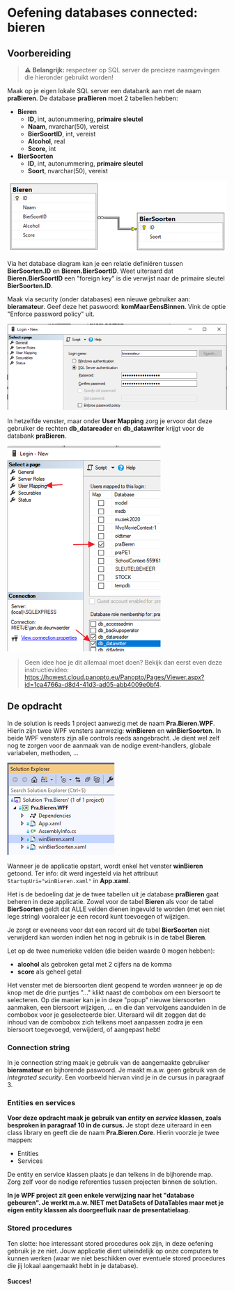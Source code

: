 # Oefening databases connected: bieren

## Voorbereiding

> :warning: **Belangrijk:** respecteer op SQL server de precieze naamgevingen die hieronder gebruikt worden!

Maak op je eigen lokale SQL server een databank aan met de naam **praBieren**. De database **praBieren** moet 2 tabellen hebben:
- **Bieren**
  - **ID**, int, autonummering, **primaire sleutel**
  - **Naam**, nvarchar(50), vereist
  - **BierSoortID**, int, vereist
  - **Alcohol**, real
  - **Score**, int
- **BierSoorten**
  - **ID**, int, autonummering, **primaire sleutel**
  - **Soort**, nvarchar(50), vereist

![](images/dbschema.png)

Via het database diagram kan je een relatie definiëren tussen **BierSoorten.ID** en **Bieren.BierSoortID**. Weet uiteraard dat **Bieren.BierSoortID** een "foreign key" is die verwijst naar de primaire sleutel **BierSoorten.ID**.

Maak via security (onder databases) een nieuwe gebruiker aan: **bieramateur**. Geef deze het paswoord: **komMaarEensBinnen**. Vink de optie "Enforce password policy" uit.

![](images/gebruiker.png)

In hetzelfde venster, maar onder **User Mapping** zorg je ervoor dat deze gebruiker de rechten **db_datareader** en **db_datawriter** krijgt voor de databank **praBieren**.

![](images/rechten.png)

> Geen idee hoe je dit allemaal moet doen? Bekijk dan eerst even deze instructievideo: https://howest.cloud.panopto.eu/Panopto/Pages/Viewer.aspx?id=1ca4766a-d8d4-41d3-ad05-abb4009e0bf4.

## De opdracht

In de solution is reeds 1 project aanwezig met de naam **Pra.Bieren.WPF**. Hierin zijn twee WPF vensters aanwezig: **winBieren** en **winBierSoorten**. In beide WPF vensters zijn alle controls reeds aangebracht. Je dient wel zelf nog te zorgen voor de aanmaak van de nodige event-handlers, globale variabelen, methoden, ...

![](images/windows.png)

Wanneer je de applicatie opstart, wordt enkel het venster **winBieren** getoond. Ter info: dit werd ingesteld via het attribuut `StartupUri="winBieren.xaml"` in **App.xaml**. 

Het is de bedoeling dat je de twee tabellen uit je database **praBieren** gaat beheren in deze applicatie. Zowel voor de tabel **Bieren** als voor de tabel **BierSoorten** geldt dat ALLE velden dienen ingevuld te worden (met een niet lege string) vooraleer je een record kunt toevoegen of wijzigen.

Je zorgt er eveneens voor dat een record uit de tabel **BierSoorten** niet verwijderd kan worden indien het nog in gebruik is in de tabel **Bieren**.

Let op de twee numerieke velden (die beiden waarde 0 mogen hebben):
- **alcohol** als gebroken getal met 2 cijfers na de komma
- **score** als geheel getal

Het venster met de biersoorten dient geopend te worden wanneer je op de knop met de drie puntjes "..." klikt naast de combobox om een biersoort te selecteren. Op die manier kan je in deze "popup" nieuwe biersoorten aanmaken, een biersoort wijzigen, ... en die dan vervolgens aanduiden in de combobox voor je geselecteerde bier. Uiteraard wil dit zeggen dat de inhoud van de combobox zich telkens moet aanpassen zodra je een biersoort toegevoegd, verwijderd, of aangepast hebt!

### Connection string

In je connection string maak je gebruik van de aangemaakte gebruiker **bieramateur** en bijhorende paswoord. Je maakt m.a.w. geen gebruik van de *integrated security*. Een voorbeeld hiervan vind je in de cursus in paragraaf 3.

### Entities en services

**Voor deze opdracht maak je gebruik van *entity* en *service* klassen, zoals besproken in paragraaf 10 in de cursus.** Je stopt deze uiteraard in een class library en geeft die de naam **Pra.Bieren.Core**. Hierin voorzie je twee mappen:

- Entities
- Services

De entity en service klassen plaats je dan telkens in de bijhorende map. Zorg zelf voor de nodige referenties tussen projecten binnen de solution.

**In je WPF project zit geen enkele verwijzing naar het "database gebeuren". Je werkt m.a.w. NIET met DataSets of DataTables maar met je eigen entity klassen als doorgeefluik naar de presentatielaag.**

### Stored procedures

Ten slotte: hoe interessant stored procedures ook zijn, in deze oefening gebruik je ze niet. Jouw applicatie dient uiteindelijk op onze computers te kunnen werken (waar we niet beschikken over eventuele stored procedures die jij lokaal aangemaakt hebt in je database).

#### Succes!
